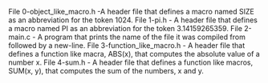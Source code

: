 File 0-object_like_macro.h -A header file that defines a macro named SIZE as an abbreviation for the token 1024.
File 1-pi.h - A header file that defines a macro named PI as an abbreviation for the token 3.14159265359.
File 2-main.c - A program that prints the name of the file it was compiled from followed by a new-line.
File 3-function_like_macro.h - A header file that defines a function like macra, ABS(x), that computes the absolute value of a number x.
File 4-sum.h - A header file that defines a function like macros, SUM(x, y), that computes the sum of the numbers, x and y.

